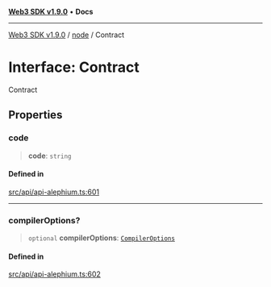[**Web3 SDK v1.9.0**](../../../README.md) • **Docs**

***

[Web3 SDK v1.9.0](../../../globals.md) / [node](../README.md) / Contract

# Interface: Contract

Contract

## Properties

### code

> **code**: `string`

#### Defined in

[src/api/api-alephium.ts:601](https://github.com/Mystic-Nayy/alephium-web3/blob/ee41f5e0e7d7fb0b155fe62f05b2ac03772895ca/packages/web3/src/api/api-alephium.ts#L601)

***

### compilerOptions?

> `optional` **compilerOptions**: [`CompilerOptions`](CompilerOptions.md)

#### Defined in

[src/api/api-alephium.ts:602](https://github.com/Mystic-Nayy/alephium-web3/blob/ee41f5e0e7d7fb0b155fe62f05b2ac03772895ca/packages/web3/src/api/api-alephium.ts#L602)
